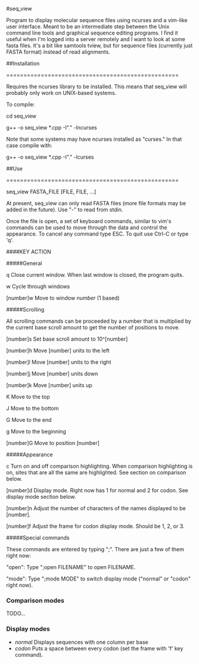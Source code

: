 #seq_view

Program to display molecular sequence files using ncurses and a vim-like
user interface. Meant to be an intermediate step between the Unix
command line tools and graphical sequence editing programs. I find it
useful when I'm logged into a server remotely and I want to look at some
fasta files. It's a bit like samtools tview, but for sequence files
(currently just FASTA format) instead of read alignments.

##Installation

==================================================

Requires the ncurses library to be installed. This means that seq_view
will probably only work on UNIX-based systems.

To compile:

cd seq_view

g++ -o seq_view *.cpp -I"." -lncurses

Note that some systems may have ncurses installed as "curses." In that
case compile with:

g++ -o seq_view *.cpp -I"." -lcurses


##Use

==================================================

seq_view FASTA_FILE [FILE, FILE, ...]

At present, seq_view can only read FASTA files (more file formats may be
added in the future). Use "-" to read from stdin.

Once the file is open, a set of keyboard commands, similar to vim's
commands can be used to move through the data and control the
appearance. To cancel any command type ESC. To quit use Ctrl-C or type
'q'.

####KEY                 ACTION

#####General

q                   Close current window. When last window is closed,
                    the program quits.

w                   Cycle through windows

[number]w           Move to window *number* (1 based)


#####Scrolling

All scrolling commands can be proceeded by a number that is multiplied
by the current base scroll amount to get the number of positions to
move.

[number]s           Set base scroll amount to 10^[number]

[number]h           Move [number] units to the left

[number]l           Move [number] units to the right

[number]j           Move [number] units down

[number]k           Move [number] units up

K                   Move to the top

J                   Move to the bottom

G                   Move to the end

g                   Move to the beginning

[number]G           Move to position [number]


#####Appearance

c                   Turn on and off comparison highlighting. When
                    comparison highlighting is on, sites that are all
                    the same are highlighted. See section on comparison
                    below.

[number]d           Display mode. Right now has 1 for normal and 2 for
                    codon. See display mode section below.

[number]n           Adjust the number of characters of the names
                    displayed to be [number].

[number]f           Adjust the frame for codon display mode. Should be
                    1, 2, or 3.


#####Special commands

These commands are entered by typing ";". There are just a few of them
right now:

"open":             Type ";open FILENAME" to open FILENAME.

"mode":             Type ";mode MODE" to switch display mode
                    ("normal" or "codon" right now).


### Comparison modes

TODO...


### Display modes

* *normal*    Displays sequences with one column per base
* *codon*     Puts a space between every codon (set the frame
            with 'f' key command).
